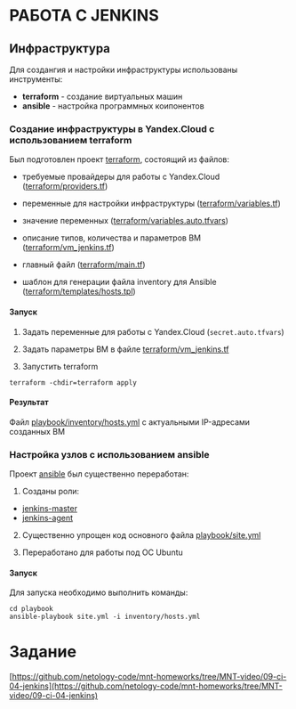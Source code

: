 # РАБОТА С JENKINS

## Инфраструктура

Для создангия и настройки инфраструктуры использованы инструменты:
- __terraform__ - создание виртуальных машин
- __ansible__ - настройка программных коипонентов

### Создание инфраструктуры в Yandex.Cloud с использованием terraform

Был подготовлен проект [terraform](./terraform/), состоящий из файлов:
- требуемые провайдеры для работы с Yandex.Cloud ([terraform/providers.tf](terraform/providers.tf))

- переменные для настройки инфраструктуры ([terraform/variables.tf](terraform/variables.tf))

- значение переменных ([terraform/variables.auto.tfvars](terraform/variables.auto.tfvars))

- описание типов, количества и параметров ВМ ([terraform/vm_jenkins.tf](terraform/vm_jenkins.tf))

- главный файл ([terraform/main.tf](terraform/main.tf))

- шаблон для генерации файла inventory для Ansible ([terraform/templates/hosts.tpl](terraform/templates/hosts.tpl))


#### __Запуск__

1. Задать переменные для работы с Yandex.Cloud (`secret.auto.tfvars`)

2. Задать параметры ВМ в файле [terraform/vm_jenkins.tf](terraform/vm_jenkins.tf)

3. Запустить terraform
```
terraform -chdir=terraform apply
```

#### __Результат__
Файл [playbook/inventory/hosts.yml](playbook/inventory/hosts.yml) с актуальными IP-адресами созданных ВМ


### Настройка узлов с использованием ansible

Проект [ansible](playbook/) был существенно переработан:

1. Созданы роли:
- [jenkins-master](playbook/roles/jenkins-master/)
- [jenkins-agent](playbook/roles/jenkins-agent/)

2. Существенно упрощен код основного файла [playbook/site.yml](playbook/site.yml)

3. Переработано для работы под ОС Ubuntu


#### __Запуск__

Для запуска необходимо выполнить команды:
```
cd playbook
ansible-playbook site.yml -i inventory/hosts.yml
```





# Задание
[https://github.com/netology-code/mnt-homeworks/tree/MNT-video/09-ci-04-jenkins](https://github.com/netology-code/mnt-homeworks/tree/MNT-video/09-ci-04-jenkins)
